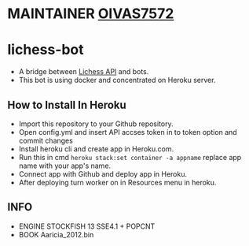 # MAINTAINER [OIVAS7572](https://github.com/OIVAS7572)
# lichess-bot
- A bridge between [Lichess API](https://lichess.org/api#tag/Chess-Bot) and bots.
- This bot is using docker and concentrated on Heroku server.
## How to Install In Heroku
- Import this repository to your Github repository.
- Open config.yml and insert API accses token in to token option and commit changes
- Install heroku cli and create app in Heroku.com.
- Run this in cmd `heroku stack:set container -a appname` replace app name with your app's name.
- Connect app with Github and deploy app in Heroku.
- After deploying turn worker on in Resources menu in heroku. 
## INFO
- ENGINE STOCKFISH 13 SSE4.1 + POPCNT
- BOOK Aaricia_2012.bin
